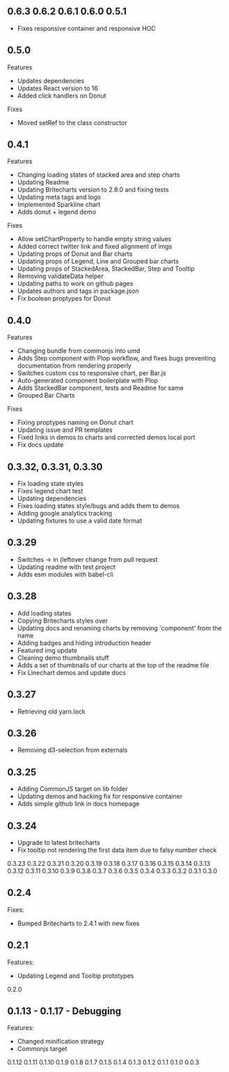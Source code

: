 0.6.3
0.6.2
0.6.1
0.6.0
0.5.1
-----
* Fixes responsive container and responsive HOC

0.5.0
-----
Features
* Updates dependencies
* Updates React version to 16
* Added click handlers on Donut

Fixes
* Moved setRef to the class constructor

0.4.1
-----
Features
* Changing loading states of stacked area and step charts
* Updating Readme
* Updating Britecharts version to 2.8.0 and fixing tests
* Updating meta tags and logo
* Implemented Sparkline chart
* Adds donut + legend demo

Fixes
* Allow setChartProperty to handle empty string values
* Added correct twitter link and fixed alignment of imgs
* Updating props of Donut and Bar charts
* Updating props of Legend, Line and Grouped bar charts
* Updating props of StackedArea, StackedBar, Step and Tooltip
* Removing validateData helper
* Updating paths to work on github pages
* Updates authors and tags in package.json
* Fix boolean proptypes for Donut

0.4.0
-----
Features
* Changing bundle from commonjs into umd
* Adds Step component with Plop workflow, and fixes bugs preventing documentation from rendering properly
* Switches custom css to responsive chart, per Bar.js
* Auto-generated component boilerplate with Plop
* Adds StackedBar component, tests and Readme for same
* Grouped Bar Charts

Fixes
* Fixing proptypes naming on Donut chart
* Updating issue and PR templates
* Fixed links in demos to charts and corrected demos local port
* Fix docs update

0.3.32, 0.3.31, 0.3.30
----------------------
* Fix loading state styles
* Fixes legend chart test
* Updating dependencies
* Fixes loading states style/bugs and adds them to demos
* Adding google analytics tracking
* Updating fixtures to use a valid date format

0.3.29
------
* Switches -> in (leftover change from pull request
* Updating readme with test project
* Adds esm modules with babel-cli

0.3.28
------
* Add loading states
* Copying Britecharts styles over
* Updating docs and renaming charts by removing 'component' from the name
* Adding badges and hiding introduction header
* Featured img update
* Cleaning demo thumbnails stuff
* Adds a set of thumbnails of our charts at the top of the readme file
* Fix Linechart demos and update docs

0.3.27
------
* Retrieving old yarn.lock

0.3.26
------
* Removing d3-selection from externals

0.3.25
------
* Adding CommonJS target on lib folder
* Updating demos and hacking fix for responsive container
* Adds simple github link in docs homepage

0.3.24
------
* Upgrade to latest britecharts
* Fix tooltip not rendering the first data item due to falsy number check

0.3.23
0.3.22
0.3.21
0.3.20
0.3.19
0.3.18
0.3.17
0.3.16
0.3.15
0.3.14
0.3.13
0.3.12
0.3.11
0.3.10
0.3.9
0.3.8
0.3.7
0.3.6
0.3.5
0.3.4
0.3.3
0.3.2
0.3.1
0.3.0

0.2.4
-----
Fixes:
* Bumped Britecharts to 2.4.1 with new fixes

0.2.1
-----
Features:
* Updating Legend and Tooltip prototypes

0.2.0

0.1.13 - 0.1.17 - Debugging
--------------
Features:
* Changed minification strategy
* Commonjs target

0.1.12
0.1.11
0.1.10
0.1.9
0.1.8
0.1.7
0.1.5
0.1.4
0.1.3
0.1.2
0.1.1
0.1.0
0.0.3

